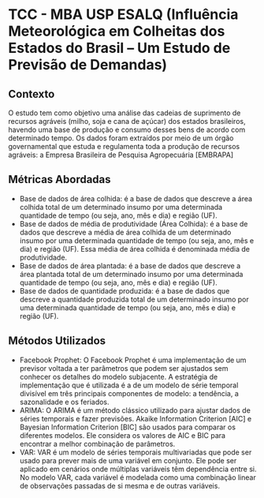 # TCC - MBA USP ESALQ (Influência Meteorológica em Colheitas dos Estados do Brasil – Um Estudo de Previsão de Demandas)

## Contexto

O estudo tem como objetivo uma análise das cadeias de suprimento de recursos agráveis (milho, soja e cana de açúcar) dos estados brasileiros, havendo uma base de produção e consumo desses bens de acordo com determinado tempo. Os dados foram extraídos por meio de um órgão governamental que estuda e regulamenta toda a produção de recursos agráveis: a Empresa Brasileira de Pesquisa Agropecuária [EMBRAPA]

## Métricas Abordadas

* Base de dados de área colhida: é a base de dados que descreve a área colhida total de um determinado insumo por uma determinada quantidade de tempo (ou seja, ano, mês e dia) e região (UF).
* Base de dados de média de produtividade (Área Colhida): é a base de dados que descreve a média de área colhida de um determinado insumo por uma determinada quantidade de tempo (ou seja, ano, mês e dia) e região (UF). Essa média de área colhida é denominada média de produtividade.
* Base de dados de área plantada: é a base de dados que descreve a área plantada total de um determinado insumo por uma determinada quantidade de tempo (ou seja, ano, mês e dia) e região (UF).
* Base de dados de quantidade produzida: é a base de dados que descreve a quantidade produzida total de um determinado insumo por uma determinada quantidade de tempo (ou seja, ano, mês e dia) e região (UF).

## Métodos Utilizados

* Facebook Prophet: O Facebook Prophet é uma implementação de um previsor voltada a ter parâmetros que podem ser ajustados sem conhecer os detalhes do modelo subjacente. A estratégia de implementação que é utilizada é a de um modelo de série temporal divisível em três principais componentes de modelo: a tendência, a sazonalidade e os feriados.
* ARIMA: O ARIMA é um método clássico utilizado para ajustar dados de séries temporais e fazer previsões. Akaike Information Criterion [AIC] e Bayesian Information Criterion [BIC] são usados para comparar os diferentes modelos. Ele considera os valores de AIC e BIC para encontrar a melhor combinação de parâmetros.
* VAR: VAR é um modelo de séries temporais multivariadas que pode ser usado para prever mais de uma variável em conjunto. Ele pode ser aplicado em cenários onde múltiplas variáveis têm dependência entre si. No modelo VAR, cada variável é modelada como uma combinação linear de observações passadas de si mesma e de outras variáveis.
